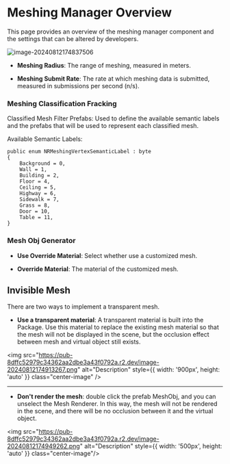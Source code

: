 # Meshing Manager Overview

This page provides an overview of the meshing manager component and the settings that can be altered by developers.

![image-20240812174837506](https://pub-8dffc52979c34362aa2dbe3a43f0792a.r2.dev/image-20240812174837506.png)

-  **Meshing Radius**: The range of meshing, measured in meters. 

-  **Meshing Submit Rate**: The rate at which meshing data is submitted, measured in submissions per second (n/s).

### Meshing Classification Fracking

Classified Mesh Filter Prefabs: Used to define the available semantic labels and the prefabs that will be used to represent each classified mesh.

Available Semantic Labels:



```
public enum NRMeshingVertexSemanticLabel : byte
{
    Background = 0,
    Wall = 1,
    Building = 2,
    Floor = 4,
    Ceiling = 5,
    Highway = 6,
    Sidewalk = 7,
    Grass = 8,
    Door = 10,
    Table = 11,
}
```

### Mesh Obj Generator 

-  **Use Override Material**: Select whether use a customized mesh.

-  **Override Material**: The material of the customized mesh.

## Invisible Mesh

There are two ways to implement a transparent mesh.

-  **Use a transparent material**: A transparent material is built into the Package. Use this material to replace the existing mesh material so that the mesh will not be displayed in the scene, but the occlusion effect between mesh and virtual object still exists.


  <img src="https://pub-8dffc52979c34362aa2dbe3a43f0792a.r2.dev/image-20240812174913267.png" alt="Description" style={{ width: '900px', height: 'auto' }} class="center-image"  />

---
-  **Don't render the mesh**: double click the prefab MeshObj, and you can unselect the Mesh Renderer. In this way, the mesh will not be rendered in the scene, and there will be no occlusion between it and the virtual object. 

  <img src="https://pub-8dffc52979c34362aa2dbe3a43f0792a.r2.dev/image-20240812174949262.png" alt="Description" style={{ width: '500px', height: 'auto' }} class="center-image"/>